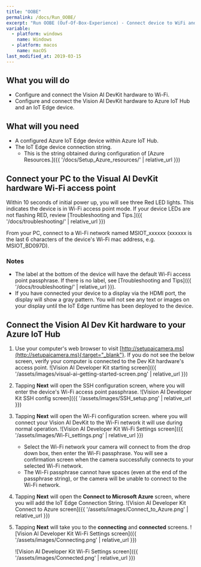 ```yaml
---
title: "OOBE"
permalink: /docs/Run_OOBE/
excerpt: "Run OOBE (Ouf-Of-Box-Experience) - Connect device to WiFi and IoT Hub"
variable:
  - platform: windows
    name: Windows
  - platform: macos
    name: macOS
last_modified_at: 2019-03-15
---
```

## What you will do

- Configure and connect the Vision AI DevKit hardware to Wi-Fi.
- Configure and connect the Vision AI DevKit hardware to Azure IoT Hub and an IoT Edge device.

## What will you need

- A configured Azure IoT Edge device within Azure IoT Hub.
- The IoT Edge device connection string.
  - This is the string obtained during configuration of [Azure Resources.]({{ '/docs/Setup_Azure_resources/' | relative_url }})

## Connect your PC to the Visual AI DevKit hardware Wi-Fi access point

Within 10 seconds of initial power up, you will see three Red LED lights. This indicates the device is in Wi-Fi access point mode. If your device LEDs are not flashing RED, review [Troubleshooting and Tips.]({{ '/docs/troubleshooting/' | relative_url }})

From your PC, connect to a Wi-Fi network named MSIOT_xxxxxx (xxxxxx is the last 6 characters of the device's Wi-Fi mac address, e.g. MSIOT_BD097D).

### Notes

- The label at the bottom of the device will have the default Wi-Fi access point passphrase. If there is no label, see [Troubleshooting and Tips]({{ '/docs/troubleshooting/' | relative_url }}).
- If you have connected your device to a display via the HDMI port, the display will show a gray pattern. You will not see any text or images on your display until the IoT Edge runtime has been deployed to the device.

## Connect the Vision AI Dev Kit hardware to your Azure IoT Hub

1. Use your computer's web browser to visit [http://setupaicamera.ms](http://setupaicamera.ms){:target="_blank"}. If you do not see the below screen, verify your computer is connected to the Dev Kit hardware's access point.
    ![Vision AI Developer Kit starting screen]({{ '/assets/images/visual-ai-getting-started-screen.png' | relative_url }})

2. Tapping **Next** will open the SSH configuration screen, where you will enter the device's Wi-Fi access point passphrase.
    ![Vision AI Developer Kit SSH config screen]({{ '/assets/images/SSH_setup.png' | relative_url }})

3. Tapping **Next** will open the Wi-Fi configuration screen. where you will connect your Vision AI DevKit to the Wi-Fi network it will use during normal operation.
    ![Vision AI Developer Kit Wi-Fi Settings screen]({{ '/assets/images/Wi-Fi_settings.png' | relative_url }})
    - Select the Wi-Fi network your camera will connect to from the drop down box, then enter the Wi-Fi passphrase. You will see a confirmation screen when the camera successfully connects to your selected Wi-Fi network.
    - The Wi-Fi passphrase cannot have spaces (even at the end of the passphrase string), or the camera will be unable to connect to the Wi-Fi network.

4. Tapping **Next** will open the **Connect to Microsoft Azure** screen, where you will add the IoT Edge Connection String.
    ![Vision AI Developer Kit Connect to Azure screen]({{ '/assets/images/Connect_to_Azure.png' | relative_url }})

5. Tapping **Next** will take you to the **connecting** and **connected** screens.
    ![Vision AI Developer Kit Wi-Fi Settings screen]({{ '/assets/images/Connecting.png' | relative_url }})

    ![Vision AI Developer Kit Wi-Fi Settings screen]({{ '/assets/images/Connected.png' | relative_url }})
